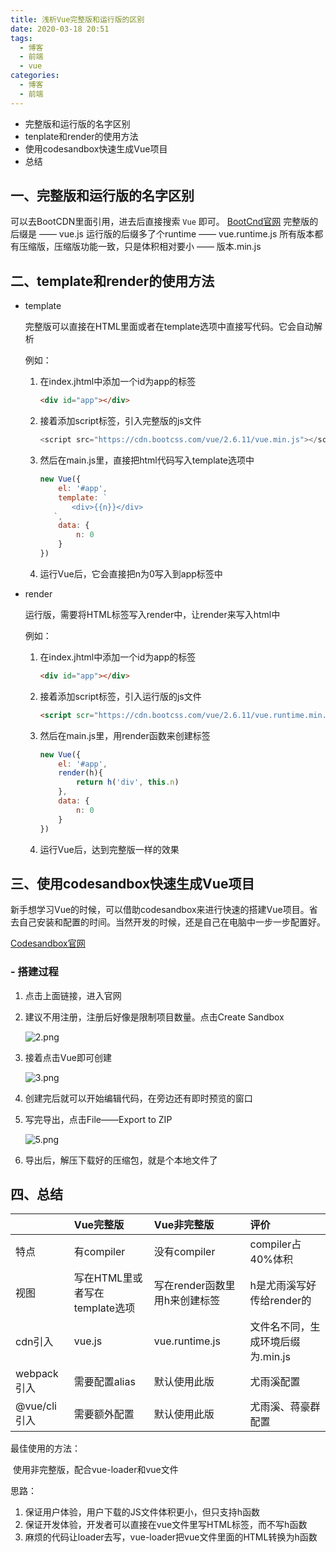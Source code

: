 ```yaml
---
title: 浅析Vue完整版和运行版的区别
date: 2020-03-18 20:51
tags:
  - 博客
  - 前端
  - vue
categories:
  - 博客
  - 前端
---
```


- 完整版和运行版的名字区别
- tenplate和render的使用方法
- 使用codesandbox快速生成Vue项目
- 总结



## 一、完整版和运行版的名字区别

可以去BootCDN里面引用，进去后直接搜索 `Vue` 即可。
[BootCnd官网](https://www.bootcdn.cn/)
完整版的后缀是 —— vue.js
运行版的后缀多了个runtime —— vue.runtime.js
所有版本都有压缩版，压缩版功能一致，只是体积相对要小 —— 版本.min.js

## 二、template和render的使用方法

- template

  完整版可以直接在HTML里面或者在template选项中直接写代码。它会自动解析

  例如：

  1. 在index.jhtml中添加一个id为app的标签

     ```html
     <div id="app"></div>
     ```

  2. 接着添加script标签，引入完整版的js文件

     ```javascript
     <script src="https://cdn.bootcss.com/vue/2.6.11/vue.min.js"></script>
     ```

  3. 然后在main.js里，直接把html代码写入template选项中

     ```javascript
     new Vue({
         el: '#app',
         template: `
     		<div>{{n}}</div>
     	`,
         data: {
             n: 0
         }
     })
     ```

  4. 运行Vue后，它会直接把n为0写入到app标签中

- render

  运行版，需要将HTML标签写入render中，让render来写入html中

  例如：

  1. 在index.jhtml中添加一个id为app的标签

     ```html
     <div id="app"></div>
     ```

  2. 接着添加script标签，引入运行版的js文件

     ```html
     <script scr="https://cdn.bootcss.com/vue/2.6.11/vue.runtime.min.js"><script>
     ```

  3. 然后在main.js里，用render函数来创建标签

     ```javascript
     new Vue({
         el: '#app',
         render(h){
             return h('div', this.n)
         },
         data: {
             n: 0
         }
     })
     ```

  4. 运行Vue后，达到完整版一样的效果

## 三、使用codesandbox快速生成Vue项目

新手想学习Vue的时候，可以借助codesandbox来进行快速的搭建Vue项目。省去自己安装和配置的时间。当然开发的时候，还是自己在电脑中一步一步配置好。

[Codesandbox官网](https://codesandbox.io/)

### - 搭建过程

1. 点击上面链接，进入官网

2. 建议不用注册，注册后好像是限制项目数量。点击Create Sandbox

   ![2.png](https://p1-jj.byteimg.com/tos-cn-i-t2oaga2asx/gold-user-assets/2020/3/18/170edb94562ff101~tplv-t2oaga2asx-image.image)

3. 接着点击Vue即可创建

   ![3.png](https://p1-jj.byteimg.com/tos-cn-i-t2oaga2asx/gold-user-assets/2020/3/18/170edb9456448812~tplv-t2oaga2asx-image.image)

4. 创建完后就可以开始编辑代码，在旁边还有即时预览的窗口

5. 写完导出，点击File——Export to ZIP

   ![5.png](https://p1-jj.byteimg.com/tos-cn-i-t2oaga2asx/gold-user-assets/2020/3/18/170edb94599251f4~tplv-t2oaga2asx-image.image)

6. 导出后，解压下载好的压缩包，就是个本地文件了

## 四、总结

|               | Vue完整版                      | Vue非完整版                   | 评价                              |
| :------------ | :----------------------------- | :---------------------------- | :-------------------------------- |
| 特点          | 有compiler                     | 没有compiler                  | compiler占40%体积                 |
| 视图          | 写在HTML里或者写在template选项 | 写在render函数里用h来创建标签 | h是尤雨溪写好传给render的         |
| cdn引入       | vue.js                         | vue.runtime.js                | 文件名不同，生成环境后缀为.min.js |
| webpack 引入  | 需要配置alias                  | 默认使用此版                  | 尤雨溪配置                        |
| @vue/cli 引入 | 需要额外配置                   | 默认使用此版                  | 尤雨溪、蒋豪群配置                |

最佳使用的方法：

​	使用非完整版，配合vue-loader和vue文件

思路：

1. 保证用户体验，用户下载的JS文件体积更小，但只支持h函数
2. 保证开发体验，开发者可以直接在vue文件里写HTML标签，而不写h函数
3. 麻烦的代码让loader去写，vue-loader把vue文件里面的HTML转换为h函数

